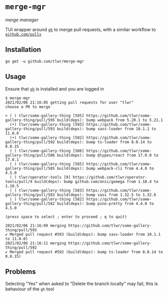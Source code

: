 # `merge-mgr`

_merge manager_

TUI wrapper around
[`gh`](https://github.com/cli/cli/)
to merge pull requests,
with a similar workflow to [`github.com/pulls`](github.com/pulls)

## Installation

`go get -u github.com/tlwr/merge-mgr`

## Usage

Ensure that [`gh`](https://github.com/cli/cli/) is installed and you are logged in

```
$ merge-mgr
2021/02/06 21:16:05 getting pull requests for user "tlwr"
choose a PR to merge

> ( ) tlwr/some-gallery-thing [595] https://github.com/tlwr/some-gallery-thing/pull/595 build(deps): bump webpack from 5.20.1 to 5.21.1
  (•) tlwr/some-gallery-thing [593] https://github.com/tlwr/some-gallery-thing/pull/593 build(deps): bump sass-loader from 10.1.1 to 11.0.0
  (•) tlwr/some-gallery-thing [592] https://github.com/tlwr/some-gallery-thing/pull/592 build(deps): bump ts-loader from 8.0.14 to 8.0.15
  ( ) tlwr/some-gallery-thing [586] https://github.com/tlwr/some-gallery-thing/pull/586 build(deps): bump @types/react from 17.0.0 to 17.0.1
  ( ) tlwr/some-gallery-thing [585] https://github.com/tlwr/some-gallery-thing/pull/585 build(deps): bump webpack-cli from 4.4.0 to 4.5.0
  ( ) tlwr/operator-tools [9] https://github.com/tlwr/operator-tools/pull/9 build(deps): bump github.com/onsi/gomega from 1.10.4 to 1.10.5
  ( ) tlwr/some-gallery-thing [583] https://github.com/tlwr/some-gallery-thing/pull/583 build(deps): bump sass from 1.32.5 to 1.32.6
  ( ) tlwr/some-gallery-thing [582] https://github.com/tlwr/some-gallery-thing/pull/582 build(deps): bump pino-pretty from 4.4.0 to 4.5.0

(press space to select ; enter to proceed ; q to quit)

2021/02/06 21:16:09 merging https://github.com/tlwr/some-gallery-thing/pull/593
✔ Merged pull request #593 (build(deps): bump sass-loader from 10.1.1 to 11.0.0)
2021/02/06 21:16:11 merging https://github.com/tlwr/some-gallery-thing/pull/592
✔ Merged pull request #592 (build(deps): bump ts-loader from 8.0.14 to 8.0.15)
```

## Problems

Selecting "Yes" when asked to "Delete the branch locally" may fail,
this is behaviour of the `gh` tool
